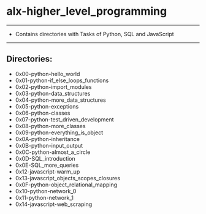 # alx-higher_level_programming

---
* Contains directories with Tasks of Python, SQL and JavaScript
---
## Directories:
* 0x00-python-hello_world
* 0x01-python-if_else_loops_functions
* 0x02-python-import_modules
* 0x03-python-data_structures
* 0x04-python-more_data_structures
* 0x05-python-exceptions
* 0x06-python-classes
* 0x07-python-test_driven_development
* 0x08-python-more_classes
* 0x09-python-everything_is_object
* 0x0A-python-inheritance
* 0x0B-python-input_output
* 0x0C-python-almost_a_circle
* 0x0D-SQL_introduction
* 0x0E-SQL_more_queries
* 0x12-javascript-warm_up
* 0x13-javascript_objects_scopes_closures
* 0x0F-python-object_relational_mapping
* 0x10-python-network_0
* 0x11-python-network_1
* 0x14-javascript-web_scraping
